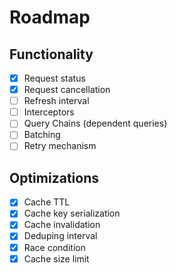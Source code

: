 # Roadmap

## Functionality

- [x] Request status
- [x] Request cancellation
- [ ] Refresh interval
- [ ] Interceptors
- [ ] Query Chains (dependent queries)
- [ ] Batching
- [ ] Retry mechanism

## Optimizations

- [x] Cache TTL
- [x] Cache key serialization
- [x] Cache invalidation
- [x] Deduping interval
- [x] Race condition
- [x] Cache size limit
